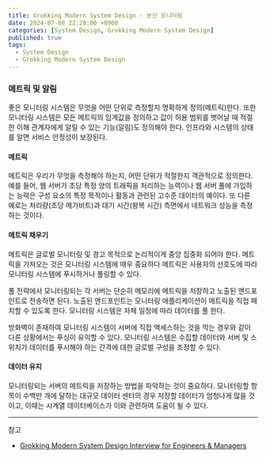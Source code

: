 ```yaml
---
title: Grokking Modern System Design - 분산 모니터링
date: 2024-07-08 22:20:00 +0900
categories: [System Design, Grokking Modern System Design]
published: true
tags:
  - System Design
  - Grokking Modern System Design
---
```


### 메트릭 및 알림

좋은 모니터링 시스템은 무엇을 어떤 단위로 측정할지 명확하게 정의(메트릭)한다.
또한 모니터링 시스템은 모든 메트릭의 임계값을 정의하고 값이 허용 범위를 벗어날 때 적절한 이해 관계자에게 알릴 수 있는 기능(알림)도 정의해야 한다.
인프라와 시스템의 상태를 알면 서비스 안정성이 보장된다.

#### 메트릭

메트릭은 우리가 무엇을 측정해야 하는지, 어떤 단위가 적절한지 객관적으로 정의한다.
예를 들어, 웹 서버가 초당 특정 양의 트래픽을 처리하는 능력이나 웹 서버 풀에 가입하는 능력은 구성 요소의 특정 목적이나 활동과 관련된 고수준 데이터의 예이다. 또 다른 예로는 처리량(초당 메가비트)과 대기 시간(왕복 시간) 측면에서 네트워크 성능을 측정하는 것이다.

#### 메트릭 채우기

메트릭은 글로벌 모니터링 및 경고 목적으로 논리적이게 중앙 집중화 되어야 한다.
메트릭을 가져오는 것은 모니터링 시스템에 매우 중요하다 메트릭은 사용자의 선호도에 따라 모니터링 시스템에 푸시하거나 풀링할 수 있다.

풀 전략에서 모니터링되는 각 서버는 단순히 메모리에 메트릭을 저장하고 노출된 엔드포인트로 전송하면 된다.
노출된 엔드포인트는 모니터링 애플리케이션이 메트릭을 직접 페치할 수 있도록 한다.
모니터링 시스템은 자체 일정에 따라 데이터를 풀 한다.

방화벽이 존재하여 모니터링 시스템이 서버에 직접 액세스하는 것을 막는 경우와 같이 다른 상황에서는 푸싱이 유익할 수 있다.
모니터링 시스템은 수집할 데이터와 서버 및 스위치가 데이터를 푸시해야 하는 간격에 대한 글로벌 구성을 조정할 수 있다.

#### 데이터 유지

모니터링되는 서버의 메트릭을 저장하는 방법을 파악하는 것이 중요하다.
모니터링할 항목이 수백만 개에 달하는 대규모 데이터 센터의 경우 저장할 데이터가 엄청나게 많을 것이고, 이때는 시계열 데이터베이스가 이와 관련하여 도움이 될 수 있다.

---

참고

- [Grokking Modern System Design Interview for Engineers & Managers](https://www.educative.io/courses/grokking-modern-system-design-interview-for-engineers-managers)

